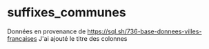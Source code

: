 # suffixes_communes

Données en provenance de https://sql.sh/736-base-donnees-villes-francaises
J'ai ajouté le titre des colonnes